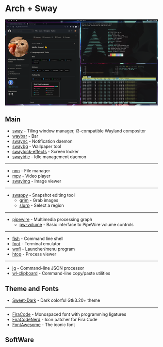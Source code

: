 # Arch + Sway

![screenshot](https://github.com/Falldot/dotfiles/blob/master/img/swappy-20220712_094601.png)
## Main

* [sway](https://github.com/swaywm/sway) - Tiling window manager, i3-compatible Wayland compositor
* [waybar](https://github.com/Alexays/Waybar) - Bar
* [swaync](https://github.com/ErikReider/SwayNotificationCenter) - Notification daemon
* [swaybg](https://github.com/swaywm/swaybg) - Wallpaper tool
* [swaylock-effects](https://github.com/mortie/swaylock-effects) - Screen locker
* [swayidle](https://github.com/swaywm/swayidle) - Idle management daemon
---
* [nnn](https://github.com/jarun/nnn) - File manager
* [mpv](https://github.com/mpv-player/mpv) - Video player
* [swayimg](https://github.com/artemsen/swayimg) - Image viewer
---
* [swappy](https://github.com/jtheoof/swappy) - Snapshot editing tool
    * [grim](https://github.com/emersion/grim) - Grab images
    * [slurp](https://github.com/emersion/slurp) - Select a region
---
* [pipewire](https://github.com/PipeWire/pipewire) - Multimedia processing graph
    * [pw-volume](https://github.com/smasher164/pw-volume) - Basic interface to PipeWire volume controls
---
* [fish](https://github.com/fish-shell/fish-shell) - Command line shell
* [foot](https://codeberg.org/dnkl/foot) - Terminal emulator
* [wofi](https://hg.sr.ht/~scoopta/wofi) - Launcher/menu program
* [htop](https://github.com/htop-dev/htop) - Process viewer
---
* [jq](https://github.com/stedolan/jq) - Command-line JSON processor
* [wl-clipboard](https://github.com/bugaevc/wl-clipboard) - Command-line copy/paste utilities

## Theme and Fonts
* [Sweet-Dark](https://github.com/EliverLara/Sweet) - Dark colorful Gtk3.20+ theme
---
* [FiraCode](https://github.com/tonsky/FiraCode) - Monospaced font with programming ligatures
* [FiraCodeNerd](https://github.com/ryanoasis/nerd-fonts) - Icon patcher for Fira Code
* [FontAwesome](https://github.com/FortAwesome/Font-Awesome) - The iconic font

## SoftWare
